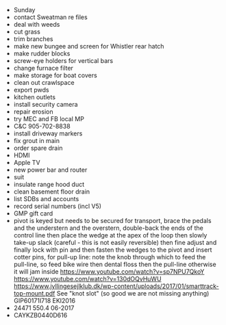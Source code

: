 - Sunday
- contact Sweatman re files
- deal with weeds
- cut grass
- trim branches
- make new bungee and screen for Whistler rear hatch
- make rudder blocks
- screw-eye holders for vertical bars
- change furnace filter
- make storage for boat covers
- clean out crawlspace
- export pwds
- kitchen outlets
- install security camera
- repair erosion
- try MEC and FB local MP
- C&C 905-702-8838
- install driveway markers
- fix grout in main
- order spare drain
- HDMI
- Apple TV
- new power bar and router
- suit
- insulate range hood duct
- clean basement floor drain
- list SDBs and accounts
- record serial numbers (incl V5)
- GMP gift card
- pivot is keyed but needs to be secured for transport, brace the pedals and the understern and the overstern, double-back the ends of the control line then place the wedge at the apex of the loop then slowly take-up slack (careful - this is not easily reversible) then fine adjust and finally lock with pin and then fasten the wedges to the pivot and insert cotter pins, for pull-up line: note the knob through which to feed the pull-line, so feed bike wire then dental floss then the pull-line otherwise it will jam inside https://www.youtube.com/watch?v=sp7NPU7QkoY https://www.youtube.com/watch?v=130dOQvHuWU https://www.jyllingesejlklub.dk/wp-content/uploads/2017/01/smarttrack-top-mount.pdf See "knot slot" (so good we are not missing anything) GIP60171I718 EKI2016
- 24471 550.4 06-2017
- CAYKZB0440D616